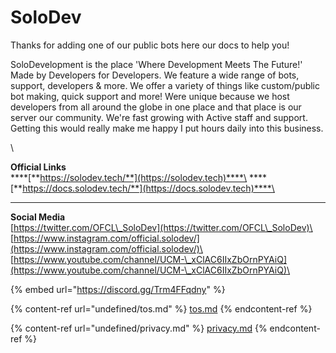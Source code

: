 # SoloDev

Thanks for adding one of our public bots here our docs to help you!

SoloDevelopment is the place 'Where Development Meets The Future!' Made by Developers for Developers. We feature a wide range of bots, support, developers & more. We offer a variety of things like custom/public bot making, quick support and more! Were unique because we host developers from all around the globe in one place and that place is our server our community. We're fast growing with Active staff and support. Getting this would really make me happy I put hours daily into this business.

\


**Official Links**\
****[**https://solodev.tech/**](https://solodev.tech)****\
****[**https://docs.solodev.tech/**](https://docs.solodev.tech)****\
****

**Social Media**\
[https://twitter.com/OFCL\_SoloDev](https://twitter.com/OFCL\_SoloDev)\
[https://www.instagram.com/official.solodev/](https://www.instagram.com/official.solodev/)\
[https://www.youtube.com/channel/UCM-\_xClAC6IIxZbOrnPYAiQ](https://www.youtube.com/channel/UCM-\_xClAC6IIxZbOrnPYAiQ)\


{% embed url="https://discord.gg/Trm4FFqdny" %}

{% content-ref url="undefined/tos.md" %}
[tos.md](undefined/tos.md)
{% endcontent-ref %}

{% content-ref url="undefined/privacy.md" %}
[privacy.md](undefined/privacy.md)
{% endcontent-ref %}
